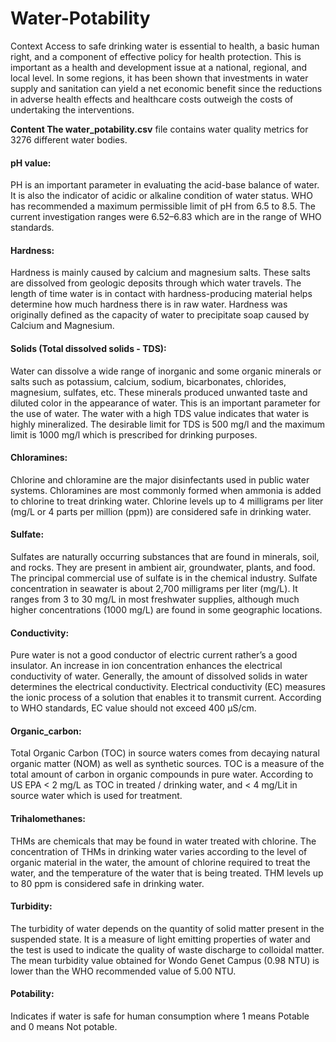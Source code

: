 # Water-Potability
Context Access to safe drinking water is essential to health, a basic human right, and a component of effective policy for health protection. This is important as a health and development issue at a national, regional, and local level. In some regions, it has been shown that investments in water supply and sanitation can yield a net economic benefit since the reductions in adverse health effects and healthcare costs outweigh the costs of undertaking the interventions.

<b>Content The water_potability.csv</b> file contains water quality metrics for 3276 different water bodies.

<h4>pH value:</h4> PH is an important parameter in evaluating the acid-base balance of water. It is also the indicator of acidic or alkaline condition of water status. WHO has recommended a maximum permissible limit of pH from 6.5 to 8.5. The current investigation ranges were 6.52–6.83 which are in the range of WHO standards.

<h4>Hardness:</h4> Hardness is mainly caused by calcium and magnesium salts. These salts are dissolved from geologic deposits through which water travels. The length of time water is in contact with hardness-producing material helps determine how much hardness there is in raw water. Hardness was originally defined as the capacity of water to precipitate soap caused by Calcium and Magnesium.

<h4>Solids (Total dissolved solids - TDS):</h4> Water can dissolve a wide range of inorganic and some organic minerals or salts such as potassium, calcium, sodium, bicarbonates, chlorides, magnesium, sulfates, etc. These minerals produced unwanted taste and diluted color in the appearance of water. This is an important parameter for the use of water. The water with a high TDS value indicates that water is highly mineralized. The desirable limit for TDS is 500 mg/l and the maximum limit is 1000 mg/l which is prescribed for drinking purposes.

<h4>Chloramines:</h4> Chlorine and chloramine are the major disinfectants used in public water systems. Chloramines are most commonly formed when ammonia is added to chlorine to treat drinking water. Chlorine levels up to 4 milligrams per liter (mg/L or 4 parts per million (ppm)) are considered safe in drinking water.

<h4>Sulfate:</h4> Sulfates are naturally occurring substances that are found in minerals, soil, and rocks. They are present in ambient air, groundwater, plants, and food. The principal commercial use of sulfate is in the chemical industry. Sulfate concentration in seawater is about 2,700 milligrams per liter (mg/L). It ranges from 3 to 30 mg/L in most freshwater supplies, although much higher concentrations (1000 mg/L) are found in some geographic locations.

<h4>Conductivity:</h4> Pure water is not a good conductor of electric current rather’s a good insulator. An increase in ion concentration enhances the electrical conductivity of water. Generally, the amount of dissolved solids in water determines the electrical conductivity. Electrical conductivity (EC) measures the ionic process of a solution that enables it to transmit current. According to WHO standards, EC value should not exceed 400 μS/cm.

<h4>Organic_carbon:</h4> Total Organic Carbon (TOC) in source waters comes from decaying natural organic matter (NOM) as well as synthetic sources. TOC is a measure of the total amount of carbon in organic compounds in pure water. According to US EPA < 2 mg/L as TOC in treated / drinking water, and < 4 mg/Lit in source water which is used for treatment.

<h4>Trihalomethanes:</h4> THMs are chemicals that may be found in water treated with chlorine. The concentration of THMs in drinking water varies according to the level of organic material in the water, the amount of chlorine required to treat the water, and the temperature of the water that is being treated. THM levels up to 80 ppm is considered safe in drinking water.

<h4>Turbidity:</h4> The turbidity of water depends on the quantity of solid matter present in the suspended state. It is a measure of light emitting properties of water and the test is used to indicate the quality of waste discharge to colloidal matter. The mean turbidity value obtained for Wondo Genet Campus (0.98 NTU) is lower than the WHO recommended value of 5.00 NTU.

<h4>Potability:</h4> Indicates if water is safe for human consumption where 1 means Potable and 0 means Not potable.
